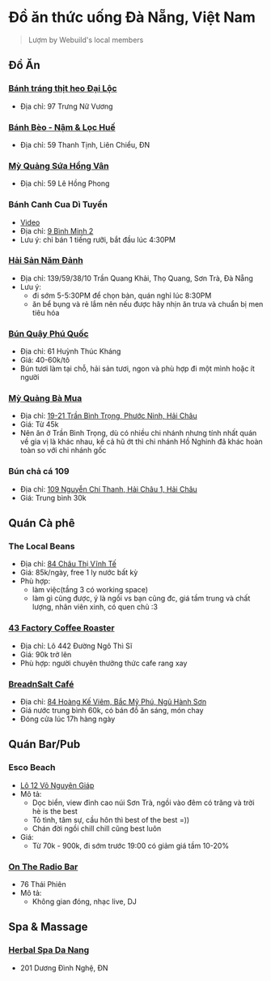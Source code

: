 # Đồ ăn thức uống Đà Nẵng, Việt Nam 
> Lượm by Webuild's local members

## Đồ Ăn
### [Bánh tráng thịt heo Đại Lộc](https://www.facebook.com/QuanDaiLoc.97TrungNuVuong/)
- Địa chỉ: 97 Trưng Nữ Vương

### [Bánh Bèo - Nậm & Lọc Huế](https://www.foody.vn/da-nang/quan-van-nguyen-nhu-hanh)
- Địa chỉ: 59 Thanh Tịnh, Liên Chiểu, ĐN

### [Mỳ Quảng Sứa Hồng Vân](https://www.foody.vn/da-nang/mi-quang-sua-hong-van)
- Địa chỉ: 59 Lê Hồng Phong

### Bánh Canh Cua Dì Tuyền
- [Video](https://www.youtube.com/watch?v=YEmfsxXy61M)
- Địa chỉ: [9 Bình Minh 2](https://goo.gl/maps/xfSEU78d3uAtM6ja8)
- Lưu ý: chỉ bán 1 tiếng rưỡi, bắt đầu lúc 4:30PM 

### [Hải Sản Năm Đảnh](https://github.com/GraphicDThanh/danang-cuisine)
- Địa chỉ: 139/59/38/10 Trần Quang Khải, Thọ Quang, Sơn Trà, Đà Nẵng
- Lưu ý: 
  - đi sớm 5-5:30PM để chọn bàn, quán nghỉ lúc 8:30PM
  - ăn bể bụng và rẻ lắm nên nếu được hãy nhịn ăn trưa và chuẩn bị men tiêu hóa

### [Bún Quậy Phú Quốc](https://g.page/bunquaydacsanphuquoc?share)
- Địa chỉ: 61 Huỳnh Thúc Kháng
- Giá: 40-60k/tô
- Bún tươi làm tại chỗ, hải sản tươi, ngon và phù hợp đi một mình hoặc ít người

### [Mỳ Quảng Bà Mua](https://www.facebook.com/MonNgonMyQuang)
- Địa chỉ: [19-21 Trần Bình Trọng, Phước Ninh, Hải Châu](https://goo.gl/maps/Wy4EfWPDSc9nqg3g8)
- Giá: Từ 45k
- Nên ăn ở Trần Bình Trọng, dù có nhiều chi nhánh nhưng tính nhất quán về gia vị là khác nhau, kể cả hũ ớt thì chi nhánh Hồ Nghinh đã khác hoàn toàn so với chi nhánh gốc

### Bún chả cá 109
- Địa chỉ: [109 Nguyễn Chí Thanh, Hải Châu 1, Hải Châu](https://goo.gl/maps/QCTbgwgqLbUwUUFK6)
- Giá: Trung bình 30k

## Quán Cà phê 
### The Local Beans
- Địa chỉ: [84 Châu Thị Vĩnh Tế](https://goo.gl/maps/G6bNML96hS74Aetm6)
- Giá: 85k/ngày, free 1 ly nước bất kỳ
- Phù hợp: 
  - làm việc(tầng 3 có working space)
  - làm gì cũng được, ý là ngồi vs bạn cũng đc, giá tầm trung và chất lượng, nhân viên xinh, có quen chủ :3

### [43 Factory Coffee Roaster](https://g.page/43factorycoffeeroaster?share)
- Địa chỉ: Lô 442 Đường Ngô Thì Sĩ
- Giá: 90k trở lên
- Phù hợp: người chuyên thưởng thức cafe rang xay

### [BreadnSalt Café](https://www.facebook.com/breadnsalt.cafe)
- Địa chỉ: [84 Hoàng Kế Viêm, Bắc Mỹ Phú, Ngũ Hành Sơn](https://g.page/breadnsalt?share)
- Giá nước trung bình 60k, có bán đồ ăn sáng, món chay
- Đóng cửa lúc 17h hàng ngày

## Quán Bar/Pub
### Esco Beach
- [Lô 12 Võ Nguyên Giáp](https://www.google.com/maps/contrib/102723144515683239966)
- Mô tả: 
  - Dọc biển, view đỉnh cao núi Sơn Trà, ngồi vào đêm có trăng và trời hè is the best
  - Tỏ tình, tâm sự, cầu hôn thì best of the best =))
  - Chán đời ngồi chill chill cũng best luôn
 - Giá:
   - Từ 70k - 900k, đi sớm trước 19:00 có giảm giá tầm 10-20%
  
### [On The Radio Bar](https://g.page/radiodanang?share)
- 76 Thái Phiên
- Mô tả:
  - Không gian đóng, nhạc live, DJ
  
## Spa & Massage
### [Herbal Spa Da Nang](https://www.facebook.com/herbalspadanang/)
- 201 Dương Đình Nghệ, ĐN

